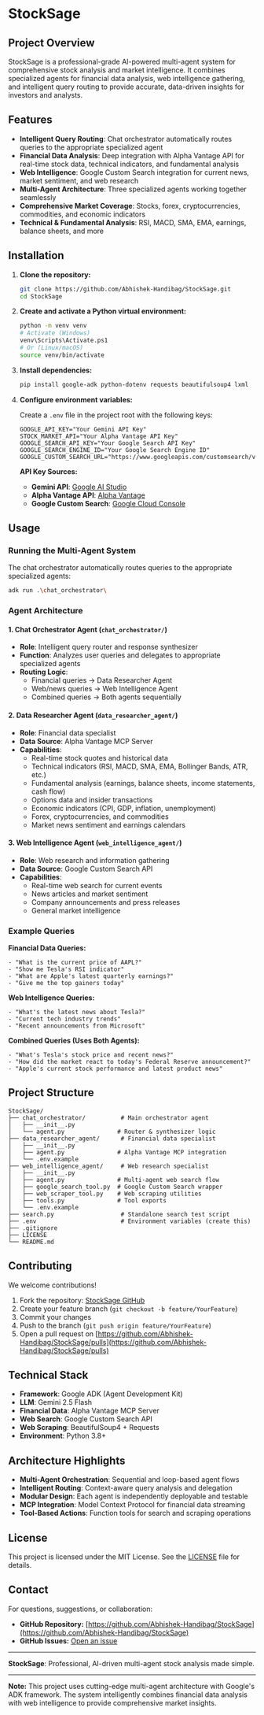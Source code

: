 # StockSage

## Project Overview
StockSage is a professional-grade AI-powered multi-agent system for comprehensive stock analysis and market intelligence. It combines specialized agents for financial data analysis, web intelligence gathering, and intelligent query routing to provide accurate, data-driven insights for investors and analysts.

## Features
- **Intelligent Query Routing**: Chat orchestrator automatically routes queries to the appropriate specialized agent
- **Financial Data Analysis**: Deep integration with Alpha Vantage API for real-time stock data, technical indicators, and fundamental analysis
- **Web Intelligence**: Google Custom Search integration for current news, market sentiment, and web research
- **Multi-Agent Architecture**: Three specialized agents working together seamlessly
- **Comprehensive Market Coverage**: Stocks, forex, cryptocurrencies, commodities, and economic indicators
- **Technical & Fundamental Analysis**: RSI, MACD, SMA, EMA, earnings, balance sheets, and more

## Installation
1. **Clone the repository:**
    ```sh
    git clone https://github.com/Abhishek-Handibag/StockSage.git
    cd StockSage
    ```
2. **Create and activate a Python virtual environment:**
    ```sh
    python -m venv venv
    # Activate (Windows)
    venv\Scripts\Activate.ps1
    # Or (Linux/macOS)
    source venv/bin/activate
    ```
3. **Install dependencies:**
    ```sh
    pip install google-adk python-dotenv requests beautifulsoup4 lxml
    ```
4. **Configure environment variables:**
   
   Create a `.env` file in the project root with the following keys:
    ```env
    GOOGLE_API_KEY="Your Gemini API Key"
    STOCK_MARKET_API="Your Alpha Vantage API Key"
    GOOGLE_SEARCH_API_KEY="Your Google Search API Key"
    GOOGLE_SEARCH_ENGINE_ID="Your Google Search Engine ID"
    GOOGLE_CUSTOM_SEARCH_URL="https://www.googleapis.com/customsearch/v1"
    ```
   
   **API Key Sources:**
   - **Gemini API**: [Google AI Studio](https://aistudio.google.com/apikey)
   - **Alpha Vantage API**: [Alpha Vantage](https://www.alphavantage.co/support/#api-key)
   - **Google Custom Search**: [Google Cloud Console](https://console.cloud.google.com/)

## Usage

### Running the Multi-Agent System
The chat orchestrator automatically routes queries to the appropriate specialized agents:

```sh
adk run .\chat_orchestrator\
```

### Agent Architecture

#### 1. **Chat Orchestrator Agent** (`chat_orchestrator/`)
- **Role**: Intelligent query router and response synthesizer
- **Function**: Analyzes user queries and delegates to appropriate specialized agents
- **Routing Logic**:
  - Financial queries → Data Researcher Agent
  - Web/news queries → Web Intelligence Agent
  - Combined queries → Both agents sequentially

#### 2. **Data Researcher Agent** (`data_researcher_agent/`)
- **Role**: Financial data specialist
- **Data Source**: Alpha Vantage MCP Server
- **Capabilities**:
  - Real-time stock quotes and historical data
  - Technical indicators (RSI, MACD, SMA, EMA, Bollinger Bands, ATR, etc.)
  - Fundamental analysis (earnings, balance sheets, income statements, cash flow)
  - Options data and insider transactions
  - Economic indicators (CPI, GDP, inflation, unemployment)
  - Forex, cryptocurrencies, and commodities
  - Market news sentiment and earnings calendars

#### 3. **Web Intelligence Agent** (`web_intelligence_agent/`)
- **Role**: Web research and information gathering
- **Data Source**: Google Custom Search API
- **Capabilities**:
  - Real-time web search for current events
  - News articles and market sentiment
  - Company announcements and press releases
  - General market intelligence

### Example Queries

**Financial Data Queries:**
```
- "What is the current price of AAPL?"
- "Show me Tesla's RSI indicator"
- "What are Apple's latest quarterly earnings?"
- "Give me the top gainers today"
```

**Web Intelligence Queries:**
```
- "What's the latest news about Tesla?"
- "Current tech industry trends"
- "Recent announcements from Microsoft"
```

**Combined Queries (Uses Both Agents):**
```
- "What's Tesla's stock price and recent news?"
- "How did the market react to today's Federal Reserve announcement?"
- "Apple's current stock performance and latest product news"
```

## Project Structure
```
StockSage/
├── chat_orchestrator/          # Main orchestrator agent
│   ├── __init__.py
│   └── agent.py               # Router & synthesizer logic
├── data_researcher_agent/      # Financial data specialist
│   ├── __init__.py
│   ├── agent.py               # Alpha Vantage MCP integration
│   └── .env.example
├── web_intelligence_agent/     # Web research specialist
│   ├── __init__.py
│   ├── agent.py               # Multi-agent web search flow
│   ├── google_search_tool.py  # Google Custom Search wrapper
│   ├── web_scraper_tool.py    # Web scraping utilities
│   ├── tools.py               # Tool exports
│   └── .env.example
├── search.py                   # Standalone search test script
├── .env                        # Environment variables (create this)
├── .gitignore
├── LICENSE
└── README.md
```

## Contributing
We welcome contributions!
1. Fork the repository: [StockSage GitHub](https://github.com/Abhishek-Handibag/StockSage)
2. Create your feature branch (`git checkout -b feature/YourFeature`)
3. Commit your changes
4. Push to the branch (`git push origin feature/YourFeature`)
5. Open a pull request on [https://github.com/Abhishek-Handibag/StockSage/pulls](https://github.com/Abhishek-Handibag/StockSage/pulls)

## Technical Stack
- **Framework**: Google ADK (Agent Development Kit)
- **LLM**: Gemini 2.5 Flash
- **Financial Data**: Alpha Vantage MCP Server
- **Web Search**: Google Custom Search API
- **Web Scraping**: BeautifulSoup4 + Requests
- **Environment**: Python 3.8+

## Architecture Highlights
- **Multi-Agent Orchestration**: Sequential and loop-based agent flows
- **Intelligent Routing**: Context-aware query analysis and delegation
- **Modular Design**: Each agent is independently deployable and testable
- **MCP Integration**: Model Context Protocol for financial data streaming
- **Tool-Based Actions**: Function tools for search and scraping operations

## License
This project is licensed under the MIT License. See the [LICENSE](LICENSE) file for details.

## Contact
For questions, suggestions, or collaboration:
- **GitHub Repository:** [https://github.com/Abhishek-Handibag/StockSage](https://github.com/Abhishek-Handibag/StockSage)
- **GitHub Issues:** [Open an issue](https://github.com/Abhishek-Handibag/StockSage/issues)

---
**StockSage**: Professional, AI-driven multi-agent stock analysis made simple.

---

**Note:** This project uses cutting-edge multi-agent architecture with Google's ADK framework. The system intelligently combines financial data analysis with web intelligence to provide comprehensive market insights.